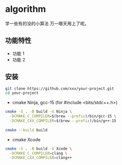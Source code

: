 # algorithm

学一些有的没的小算法 万一哪天用上了呢。


## 功能特性
- 功能 1
- 功能 2

## 安装
```bash
git clone https://github.com/xxx/your-project.git
cd your-project
```

- cmake Ninja, gcc-15 (for #include <bits/stdc++.h>)
```bash
cmake -S . -B build -G Ninja \
  -DCMAKE_C_COMPILER=$(brew --prefix)/bin/gcc-15 \
  -DCMAKE_CXX_COMPILER=$(brew --prefix)/bin/g++-15
  
cmake --build build  
```

- cmake Xcode
```bash
cmake -S . -B build -G Xcode \
  -DCMAKE_C_COMPILER=clang \
  -DCMAKE_CXX_COMPILER=clang++
```
  
